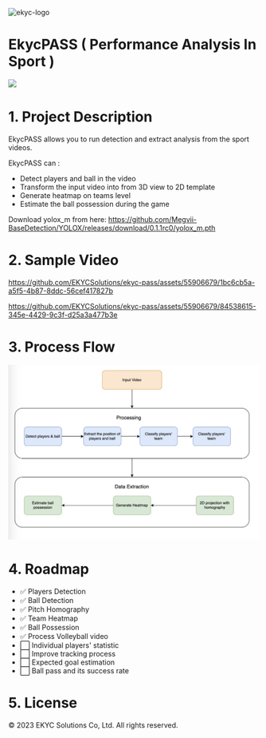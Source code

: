 ![ekyc-logo](https://user-images.githubusercontent.com/81238558/175898415-4c0f508f-c2d5-4b3d-afba-f531551520d6.png)

# EkycPASS ( Performance Analysis In Sport )

![](https://img.shields.io/badge/platform-python-blue)

# 1. Project Description

EkycPASS allows you to run detection and extract analysis from the sport videos.

EkycPASS can :

- Detect players and ball in the video
- Transform the input video into from 3D view to 2D template
- Generate heatmap on teams level
- Estimate the ball possession during the game


Download yolox_m from here: 
https://github.com/Megvii-BaseDetection/YOLOX/releases/download/0.1.1rc0/yolox_m.pth

# 2. Sample Video

https://github.com/EKYCSolutions/ekyc-pass/assets/55906679/1bc6cb5a-a5f5-4b87-8ddc-56cef417827b


https://github.com/EKYCSolutions/ekyc-pass/assets/55906679/84538615-345e-4429-9c3f-d25a3a477b3e



# 3. Process Flow

![Flow](assets/flow.png)

# 4. Roadmap

- :white_check_mark:  Players Detection
- :white_check_mark:  Ball Detection
- :white_check_mark:  Pitch Homography
- :white_check_mark:  Team Heatmap
- :white_check_mark:  Ball Possession
- :white_check_mark:  Process Volleyball video
- :white_large_square: Individual players' statistic
- :white_large_square: Improve tracking process
- :white_large_square: Expected goal estimation
- :white_large_square: Ball pass and its success rate




# 5. License

© 2023 EKYC Solutions Co, Ltd. All rights reserved.
